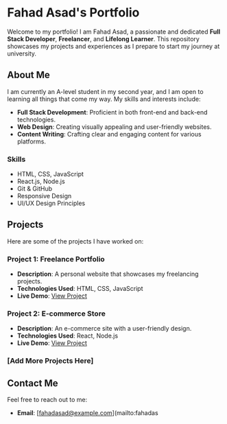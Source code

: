 # Fahad Asad's Portfolio

Welcome to my portfolio! I am Fahad Asad, a passionate and dedicated **Full Stack Developer**, **Freelancer**, and **Lifelong Learner**. This repository showcases my projects and experiences as I prepare to start my journey at university.

## About Me

I am currently an A-level student in my second year, and I am open to learning all things that come my way. My skills and interests include:

- **Full Stack Development**: Proficient in both front-end and back-end technologies.
- **Web Design**: Creating visually appealing and user-friendly websites.
- **Content Writing**: Crafting clear and engaging content for various platforms.

### Skills
- HTML, CSS, JavaScript
- React.js, Node.js
- Git & GitHub
- Responsive Design
- UI/UX Design Principles

## Projects

Here are some of the projects I have worked on:

### Project 1: Freelance Portfolio
- **Description**: A personal website that showcases my freelancing projects.
- **Technologies Used**: HTML, CSS, JavaScript
- **Live Demo**: [View Project](https://linktoproject1.com)

### Project 2: E-commerce Store
- **Description**: An e-commerce site with a user-friendly design.
- **Technologies Used**: React, Node.js
- **Live Demo**: [View Project](https://linktoproject2.com)

### [Add More Projects Here]

## Contact Me

Feel free to reach out to me:

- **Email**: [fahadasad@example.com](mailto:fahadas
